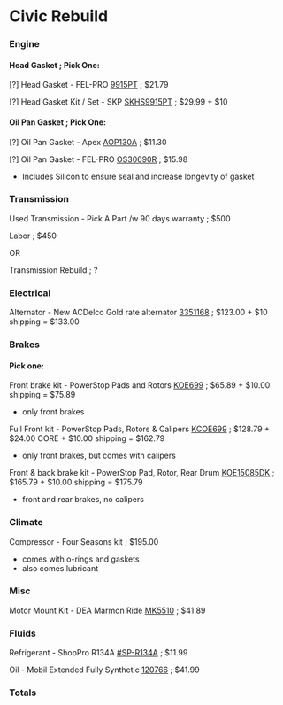 # Civic Rebuild 

### Engine

#### Head Gasket ; Pick One:
[?] Head Gasket - FEL-PRO [9915PT](https://www.rockauto.com/en/moreinfo.php?pk=446762&cc=1315633&pt=5412) ; $21.79

[?] Head Gasket Kit / Set - SKP [SKHS9915PT](https://www.rockauto.com/en/moreinfo.php?pk=11396633&cc=1315633&pt=5416) ; $29.99 + $10

#### Oil Pan Gasket ; Pick One:
[?] Oil Pan Gasket - Apex [AOP130A](https://www.rockauto.com/en/moreinfo.php?pk=8196708&cc=1315633&pt=5436&jsn=1054) ; $11.30

[?] Oil Pan Gasket - FEL-PRO [OS30690R](https://www.rockauto.com/en/moreinfo.php?pk=446582&cc=1315633&pt=5436&jsn=1056) ; $15.98
- Includes Silicon to ensure seal and increase longevity of gasket

### Transmission
Used Transmission - Pick A Part /w 90 days warranty ; $500

Labor ; $450

OR

Transmission Rebuild ; ?

### Electrical
Alternator - New ACDelco Gold rate alternator [3351168](https://www.rockauto.com/en/moreinfo.php?pk=3468351&cc=1315633&pt=2412&jsn=885) ; $123.00 + $10 shipping = $133.00

### Brakes

#### Pick one:

Front brake kit - PowerStop Pads and Rotors [KOE699](https://www.rockauto.com/en/moreinfo.php?pk=4660173&cc=1315633&pt=13824&jsn=1504) ; $65.89 + $10.00 shipping = $75.89
- only front brakes

Full Front kit - PowerStop Pads, Rotors & Calipers [KCOE699](https://www.rockauto.com/en/moreinfo.php?pk=7486140&cc=1315633&pt=13824&jsn=1513) ; $128.79 + $24.00 CORE + $10.00 shipping = $162.79
- only front brakes, but comes with calipers

Front & back brake kit - PowerStop Pad, Rotor, Rear Drum [KOE15085DK](https://www.rockauto.com/en/moreinfo.php?pk=11140181&cc=1315633&pt=13824&jsn=1515) ; $165.79 + $10.00 shipping = $175.79
- front and rear brakes, no calipers

### Climate

Compressor - Four Seasons kit ; $195.00
- comes with o-rings and gaskets
- also comes lubricant


### Misc

Motor Mount Kit - DEA Marmon Ride [MK5510](https://www.rockauto.com/en/moreinfo.php?pk=7087164&cc=1315633&pt=11844&jsn=1014) ; $41.89

### Fluids

Refrigerant - ShopPro R134A [#SP-R134A](https://www.autozone.com/a-c-charging-and-refrigerant/refrigerant/p/shoppro-r134a-refrigerant/3275_0_0?searchText=refrigerant) ; $11.99

Oil - Mobil Extended Fully Synthetic [120766](https://www.autozone.com/motor-oil-and-transmission-fluid/engine-oil/p/mobil-1-extended-performance-full-synthetic-engine-oil-5w-30-5-quart/835348_0_0?searchText=oil) ; $41.99


### Totals
